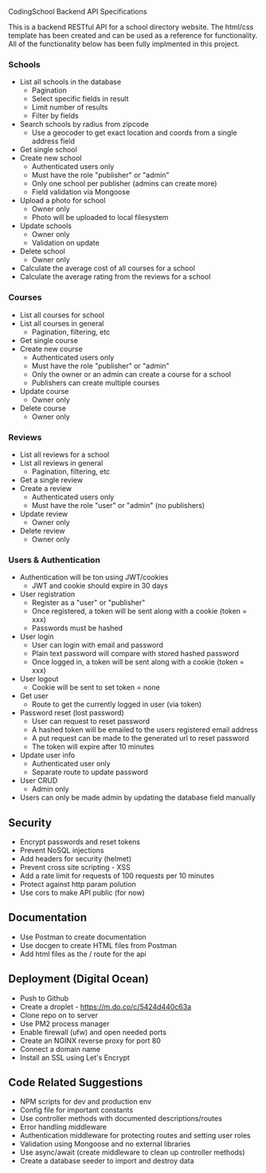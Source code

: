CodingSchool Backend API Specifications

This is a backend RESTful API for a school directory website. The html/css template has been created and can be used as a reference for functionality. 
All of the functionality below has been fully implmented in this project.

### Schools
- List all schools in the database
   * Pagination
   * Select specific fields in result
   * Limit number of results
   * Filter by fields
- Search schools by radius from zipcode
  * Use a geocoder to get exact location and coords from a single address field
- Get single school
- Create new school
  * Authenticated users only
  * Must have the role "publisher" or "admin"
  * Only one school per publisher (admins can create more)
  * Field validation via Mongoose
- Upload a photo for school
  * Owner only
  * Photo will be uploaded to local filesystem
- Update schools
  * Owner only
  * Validation on update
- Delete school
  * Owner only
- Calculate the average cost of all courses for a school
- Calculate the average rating from the reviews for a school

### Courses
- List all courses for school
- List all courses in general
  * Pagination, filtering, etc
- Get single course
- Create new course
  * Authenticated users only
  * Must have the role "publisher" or "admin"
  * Only the owner or an admin can create a course for a school
  * Publishers can create multiple courses
- Update course
  * Owner only
- Delete course
  * Owner only
  
### Reviews
- List all reviews for a school
- List all reviews in general
  * Pagination, filtering, etc
- Get a single review
- Create a review
  * Authenticated users only
  * Must have the role "user" or "admin" (no publishers)
- Update review
  * Owner only
- Delete review
  * Owner only

### Users & Authentication
- Authentication will be ton using JWT/cookies
  * JWT and cookie should expire in 30 days
- User registration
  * Register as a "user" or "publisher"
  * Once registered, a token will be sent along with a cookie (token = xxx)
  * Passwords must be hashed
- User login
  * User can login with email and password
  * Plain text password will compare with stored hashed password
  * Once logged in, a token will be sent along with a cookie (token = xxx)
- User logout
  * Cookie will be sent to set token = none
- Get user
  * Route to get the currently logged in user (via token)
- Password reset (lost password)
  * User can request to reset password
  * A hashed token will be emailed to the users registered email address
  * A put request can be made to the generated url to reset password
  * The token will expire after 10 minutes
- Update user info
  * Authenticated user only
  * Separate route to update password
- User CRUD
  * Admin only
- Users can only be made admin by updating the database field manually

## Security
- Encrypt passwords and reset tokens
- Prevent NoSQL injections
- Add headers for security (helmet)
- Prevent cross site scripting - XSS
- Add a rate limit for requests of 100 requests per 10 minutes
- Protect against http param polution
- Use cors to make API public (for now)

## Documentation
- Use Postman to create documentation
- Use docgen to create HTML files from Postman
- Add html files as the / route for the api

## Deployment (Digital Ocean)
- Push to Github
- Create a droplet - https://m.do.co/c/5424d440c63a
- Clone repo on to server
- Use PM2 process manager
- Enable firewall (ufw) and open needed ports
- Create an NGINX reverse proxy for port 80
- Connect a domain name
- Install an SSL using Let's Encrypt

## Code Related Suggestions
- NPM scripts for dev and production env
- Config file for important constants
- Use controller methods with documented descriptions/routes
- Error handling middleware
- Authentication middleware for protecting routes and setting user roles
- Validation using Mongoose and no external libraries
- Use async/await (create middleware to clean up controller methods)
- Create a database seeder to import and destroy data
